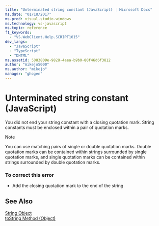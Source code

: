 ```yaml
---
title: "Unterminated string constant (JavaScript) | Microsoft Docs"
ms.date: "01/18/2017"
ms.prod: visual-studio-windows
ms.technology: vs-javascript
ms.topic: reference
f1_keywords: 
  - "VS.WebClient.Help.SCRIPT1015"
dev_langs: 
  - "JavaScript"
  - "TypeScript"
  - "DHTML"
ms.assetid: 5083809e-9828-4aea-b9b0-80f46d6f3812
author: "mikejo5000"
ms.author: "mikejo"
manager: "ghogen"
---
```

# Unterminated string constant (JavaScript)
You did not end your string constant with a closing quotation mark. String constants must be enclosed within a pair of quotation marks.  
  
> [!NOTE]
>  You can use matching pairs of single or double quotation marks. Double quotation marks can be contained within strings surrounded by single quotation marks, and single quotation marks can be contained within strings surrounded by double quotation marks.  
  
### To correct this error  
  
-   Add the closing quotation mark to the end of the string.  
  
## See Also  
 [String Object](../../javascript/reference/string-object-javascript.md)   
 [toString Method (Object)](../../javascript/reference/tostring-method-object-javascript.md)